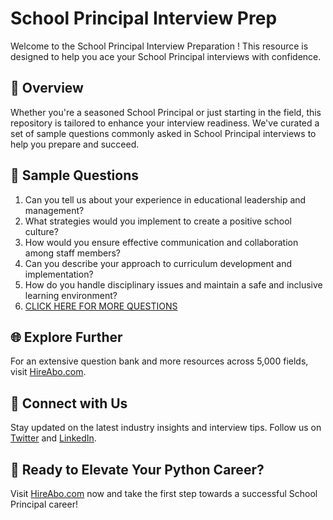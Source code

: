 # School Principal Interview Prep

Welcome to the School Principal Interview Preparation ! This resource is designed to help you ace your School Principal interviews with confidence.

## 🚀 Overview

Whether you're a seasoned School Principal or just starting in the field, this repository is tailored to enhance your interview readiness. We've curated a set of sample questions commonly asked in School Principal interviews to help you prepare and succeed.

## 📝 Sample Questions

1. Can you tell us about your experience in educational leadership and management?
2. What strategies would you implement to create a positive school culture?
3. How would you ensure effective communication and collaboration among staff members?
4. Can you describe your approach to curriculum development and implementation?
5. How do you handle disciplinary issues and maintain a safe and inclusive learning environment?
6. [CLICK HERE FOR MORE QUESTIONS](https://hireabo.com/job/4_0_7/School%20Principal)

## 🌐 Explore Further

For an extensive question bank and more resources across 5,000 fields, visit [HireAbo.com](https://www.hireabo.com).

## 📱 Connect with Us

Stay updated on the latest industry insights and interview tips. Follow us on [Twitter](https://twitter.com/hireabo) and [LinkedIn](https://www.linkedin.com/in/hire-abo-3609972a8/).

## 🚀 Ready to Elevate Your Python Career?

Visit [HireAbo.com](https://www.hireabo.com) now and take the first step towards a successful School Principal career!